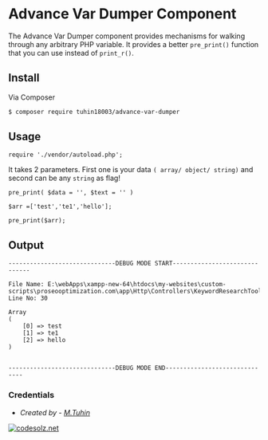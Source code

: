 Advance Var Dumper Component
==============================

The Advance Var Dumper component provides mechanisms for walking through any arbitrary
PHP variable. It provides a better `pre_print()` function that you can use instead
of `print_r()`.


## Install

Via Composer

``` bash
$ composer require tuhin18003/advance-var-dumper
```

## Usage

```
require './vendor/autoload.php';
```

It takes 2 parameters. First one is your data `( array/ object/ string)` and second can be any `string` as flag!

`pre_print( $data = '', $text = '' )`

```
$arr =['test','te1','hello'];

pre_print($arr);
```

## Output

```
------------------------------DEBUG MODE START------------------------------

File Name: E:\webApps\xampp-new-64\htdocs\my-websites\custom-scripts\proseooptimization.com\app\Http\Controllers\KeywordResearchTool\LongTailKeyword.php
Line No: 30

Array
(
    [0] => test
    [1] => te1
    [2] => hello
)


------------------------------DEBUG MODE END------------------------------
```

### Credentials
- *Created by - [M.Tuhin](https://codesolz.net/)*

<a href="https://codesolz.net">
  <img src="https://codesolz.net/images/brand-logo/logo.png" alt="codesolz.net"/>
</a>

